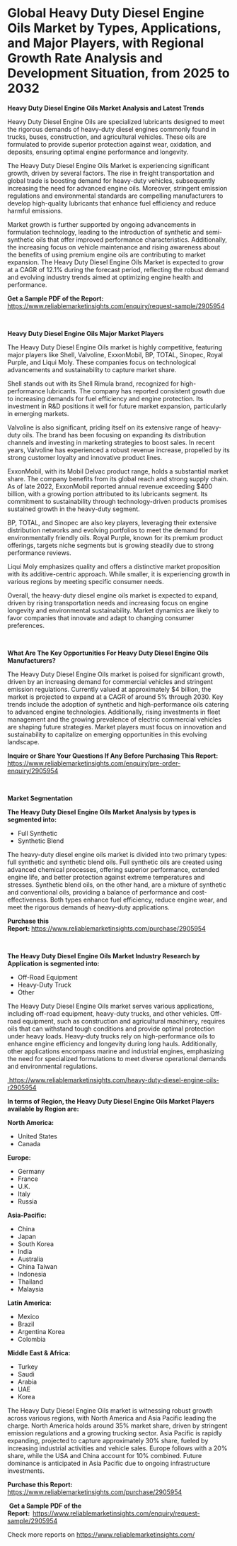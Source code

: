 <p><h1>Global Heavy Duty Diesel Engine Oils Market by Types, Applications, and Major Players, with Regional Growth Rate Analysis and Development Situation, from 2025 to 2032</h1></p><p><strong>Heavy Duty Diesel Engine Oils Market Analysis and Latest Trends</strong></p>
<p><p>Heavy Duty Diesel Engine Oils are specialized lubricants designed to meet the rigorous demands of heavy-duty diesel engines commonly found in trucks, buses, construction, and agricultural vehicles. These oils are formulated to provide superior protection against wear, oxidation, and deposits, ensuring optimal engine performance and longevity.</p><p>The Heavy Duty Diesel Engine Oils Market is experiencing significant growth, driven by several factors. The rise in freight transportation and global trade is boosting demand for heavy-duty vehicles, subsequently increasing the need for advanced engine oils. Moreover, stringent emission regulations and environmental standards are compelling manufacturers to develop high-quality lubricants that enhance fuel efficiency and reduce harmful emissions.</p><p>Market growth is further supported by ongoing advancements in formulation technology, leading to the introduction of synthetic and semi-synthetic oils that offer improved performance characteristics. Additionally, the increasing focus on vehicle maintenance and rising awareness about the benefits of using premium engine oils are contributing to market expansion. The Heavy Duty Diesel Engine Oils Market is expected to grow at a CAGR of 12.1% during the forecast period, reflecting the robust demand and evolving industry trends aimed at optimizing engine health and performance.</p></p>
<p><strong>Get a Sample PDF of the Report:&nbsp;</strong> <a href="https://www.reliablemarketinsights.com/enquiry/request-sample/2905954?utm_campaign=2209&utm_medium=2&utm_source=Github&utm_content=ia&utm_term=12032025&utm_id=heavy-duty-diesel-engine-oils">https://www.reliablemarketinsights.com/enquiry/request-sample/2905954</a></p>
<p>&nbsp;</p>
<p><strong>Heavy Duty Diesel Engine Oils Major Market Players</strong></p>
<p><p>The Heavy Duty Diesel Engine Oils market is highly competitive, featuring major players like Shell, Valvoline, ExxonMobil, BP, TOTAL, Sinopec, Royal Purple, and Liqui Moly. These companies focus on technological advancements and sustainability to capture market share.</p><p>Shell stands out with its Shell Rimula brand, recognized for high-performance lubricants. The company has reported consistent growth due to increasing demands for fuel efficiency and engine protection. Its investment in R&D positions it well for future market expansion, particularly in emerging markets.</p><p>Valvoline is also significant, priding itself on its extensive range of heavy-duty oils. The brand has been focusing on expanding its distribution channels and investing in marketing strategies to boost sales. In recent years, Valvoline has experienced a robust revenue increase, propelled by its strong customer loyalty and innovative product lines.</p><p>ExxonMobil, with its Mobil Delvac product range, holds a substantial market share. The company benefits from its global reach and strong supply chain. As of late 2022, ExxonMobil reported annual revenue exceeding $400 billion, with a growing portion attributed to its lubricants segment. Its commitment to sustainability through technology-driven products promises sustained growth in the heavy-duty segment.</p><p>BP, TOTAL, and Sinopec are also key players, leveraging their extensive distribution networks and evolving portfolios to meet the demand for environmentally friendly oils. Royal Purple, known for its premium product offerings, targets niche segments but is growing steadily due to strong performance reviews.</p><p>Liqui Moly emphasizes quality and offers a distinctive market proposition with its additive-centric approach. While smaller, it is experiencing growth in various regions by meeting specific consumer needs.</p><p>Overall, the heavy-duty diesel engine oils market is expected to expand, driven by rising transportation needs and increasing focus on engine longevity and environmental sustainability. Market dynamics are likely to favor companies that innovate and adapt to changing consumer preferences.</p></p>
<p>&nbsp;</p>
<p><strong>What Are The Key Opportunities For Heavy Duty Diesel Engine Oils Manufacturers?</strong></p>
<p><p>The Heavy Duty Diesel Engine Oils market is poised for significant growth, driven by an increasing demand for commercial vehicles and stringent emission regulations. Currently valued at approximately $4 billion, the market is projected to expand at a CAGR of around 5% through 2030. Key trends include the adoption of synthetic and high-performance oils catering to advanced engine technologies. Additionally, rising investments in fleet management and the growing prevalence of electric commercial vehicles are shaping future strategies. Market players must focus on innovation and sustainability to capitalize on emerging opportunities in this evolving landscape.</p></p>
<p><strong>Inquire or Share Your Questions If Any Before Purchasing This Report:</strong> <a href="https://www.reliablemarketinsights.com/enquiry/pre-order-enquiry/2905954?utm_campaign=2209&utm_medium=2&utm_source=Github&utm_content=ia&utm_term=12032025&utm_id=heavy-duty-diesel-engine-oils">https://www.reliablemarketinsights.com/enquiry/pre-order-enquiry/2905954</a></p>
<p>&nbsp;</p>
<p><strong>Market Segmentation</strong></p>
<p><strong>The Heavy Duty Diesel Engine Oils Market Analysis by types is segmented into:</strong></p>
<p><ul><li>Full Synthetic</li><li>Synthetic Blend</li></ul></p>
<p><p>The heavy-duty diesel engine oils market is divided into two primary types: full synthetic and synthetic blend oils. Full synthetic oils are created using advanced chemical processes, offering superior performance, extended engine life, and better protection against extreme temperatures and stresses. Synthetic blend oils, on the other hand, are a mixture of synthetic and conventional oils, providing a balance of performance and cost-effectiveness. Both types enhance fuel efficiency, reduce engine wear, and meet the rigorous demands of heavy-duty applications.</p></p>
<p><strong>Purchase this Report:&nbsp;</strong><a href="https://www.reliablemarketinsights.com/purchase/2905954?utm_campaign=2209&utm_medium=2&utm_source=Github&utm_content=ia&utm_term=12032025&utm_id=heavy-duty-diesel-engine-oils">https://www.reliablemarketinsights.com/purchase/2905954</a></p>
<p>&nbsp;</p>
<p><strong>The Heavy Duty Diesel Engine Oils Market Industry Research by Application is segmented into:</strong></p>
<p><ul><li>Off-Road Equipment</li><li>Heavy-Duty Truck</li><li>Other</li></ul></p>
<p><p>The Heavy Duty Diesel Engine Oils market serves various applications, including off-road equipment, heavy-duty trucks, and other vehicles. Off-road equipment, such as construction and agricultural machinery, requires oils that can withstand tough conditions and provide optimal protection under heavy loads. Heavy-duty trucks rely on high-performance oils to enhance engine efficiency and longevity during long hauls. Additionally, other applications encompass marine and industrial engines, emphasizing the need for specialized formulations to meet diverse operational demands and environmental regulations.</p></p>
<p><a href="https://www.reliablemarketinsights.com/heavy-duty-diesel-engine-oils-r2905954?utm_campaign=2209&utm_medium=2&utm_source=Github&utm_content=ia&utm_term=12032025&utm_id=heavy-duty-diesel-engine-oils">&nbsp;https://www.reliablemarketinsights.com/heavy-duty-diesel-engine-oils-r2905954</a></p>
<p><strong>In terms of Region, the Heavy Duty Diesel Engine Oils Market Players available by Region are:</strong></p>
<p>
    <p> <strong> North America: </strong>
        <ul>
            <li>United States</li>
            <li>Canada</li>
        </ul>
        </p> 
    <p> <strong> Europe: </strong>
        <ul>
            <li>Germany</li>
            <li>France</li>
            <li>U.K.</li>
            <li>Italy</li>
            <li>Russia</li>
        </ul>
        </p> 
    <p> <strong> Asia-Pacific: </strong>
        <ul>
            <li>China</li>
            <li>Japan</li>
            <li>South Korea</li>
            <li>India</li>
            <li>Australia</li>
            <li>China Taiwan</li>
            <li>Indonesia</li>
            <li>Thailand</li>
            <li>Malaysia</li>
        </ul>
        </p> 
    <p> <strong> Latin America: </strong>
        <ul>
            <li>Mexico</li>
            <li>Brazil</li>
            <li>Argentina Korea</li>
            <li>Colombia</li>
        </ul>
        </p> 
    <p> <strong> Middle East & Africa: </strong>
        <ul>
            <li>Turkey</li>
            <li>Saudi</li>
            <li>Arabia</li>
            <li>UAE</li>
            <li>Korea</li>
        </ul>
    </p>
    </p>
<p><p>The Heavy Duty Diesel Engine Oils market is witnessing robust growth across various regions, with North America and Asia Pacific leading the charge. North America holds around 35% market share, driven by stringent emission regulations and a growing trucking sector. Asia Pacific is rapidly expanding, projected to capture approximately 30% share, fueled by increasing industrial activities and vehicle sales. Europe follows with a 20% share, while the USA and China account for 10% combined. Future dominance is anticipated in Asia Pacific due to ongoing infrastructure investments.</p></p>
<p><strong>Purchase this Report: </strong><a href="https://www.reliablemarketinsights.com/purchase/2905954?utm_campaign=2209&utm_medium=2&utm_source=Github&utm_content=ia&utm_term=12032025&utm_id=heavy-duty-diesel-engine-oils">https://www.reliablemarketinsights.com/purchase/2905954</a></p>
<p>&nbsp;<strong>Get a Sample PDF of the Report:&nbsp;&nbsp;</strong><a href="https://www.reliablemarketinsights.com/enquiry/request-sample/2905954?utm_campaign=2209&utm_medium=2&utm_source=Github&utm_content=ia&utm_term=12032025&utm_id=heavy-duty-diesel-engine-oils">https://www.reliablemarketinsights.com/enquiry/request-sample/2905954</a></p>
<p><strong></strong></p>
<p>Check more reports on <a href="https://www.reliablemarketinsights.com/?utm_campaign=2209&utm_medium=2&utm_source=Github&utm_content=ia&utm_term=12032025&utm_id=heavy-duty-diesel-engine-oils">https://www.reliablemarketinsights.com/</a></p>